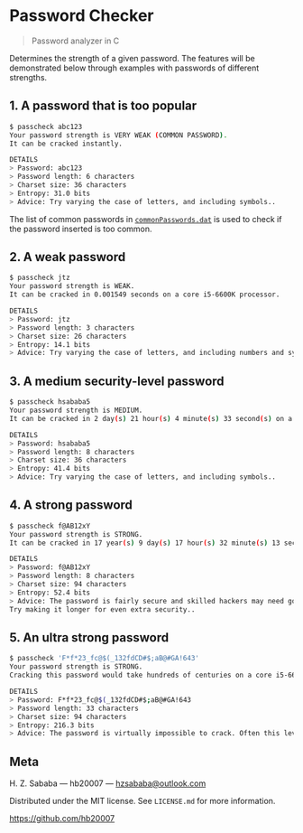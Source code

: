 # Password Checker

> Password analyzer in C

Determines the strength of a given password. The features will be demonstrated below through examples with passwords of different strengths.

## 1. A password that is too popular

```bash
$ passcheck abc123
Your password strength is VERY WEAK (COMMON PASSWORD).
It can be cracked instantly.

DETAILS
> Password: abc123
> Password length: 6 characters
> Charset size: 36 characters
> Entropy: 31.0 bits
> Advice: Try varying the case of letters, and including symbols..
```

The list of common passwords in [`commonPasswords.dat`](commonPasswords.dat) is used to check if the password inserted is too common.

## 2. A weak password

```bash
$ passcheck jtz
Your password strength is WEAK.
It can be cracked in 0.001549 seconds on a core i5-6600K processor.

DETAILS
> Password: jtz
> Password length: 3 characters
> Charset size: 26 characters
> Entropy: 14.1 bits
> Advice: Try varying the case of letters, and including numbers and symbols..
```

## 3. A medium security-level password

```bash
$ passcheck hsababa5
Your password strength is MEDIUM.
It can be cracked in 2 day(s) 21 hour(s) 4 minute(s) 33 second(s) on a core i5-6600K processor.

DETAILS
> Password: hsababa5
> Password length: 8 characters
> Charset size: 36 characters
> Entropy: 41.4 bits
> Advice: Try varying the case of letters, and including symbols..
```

## 4. A strong password

```bash
$ passcheck f@AB12xY
Your password strength is STRONG.
It can be cracked in 17 year(s) 9 day(s) 17 hour(s) 32 minute(s) 13 second(s) on a core i5-6600K processor.

DETAILS
> Password: f@AB12xY
> Password length: 8 characters
> Charset size: 94 characters
> Entropy: 52.4 bits
> Advice: The password is fairly secure and skilled hackers may need good computing power to crack it.
Try making it longer for even extra security..
```

## 5. An ultra strong password

```bash
$ passcheck 'F*f*23_fc@$(_132fdCD#$;aB@#GA!643'
Your password strength is STRONG.
Cracking this password would take hundreds of centuries on a core i5-6600K processor.

DETAILS
> Password: F*f*23_fc@$(_132fdCD#$;aB@#GA!643
> Password length: 33 characters
> Charset size: 94 characters
> Entropy: 216.3 bits
> Advice: The password is virtually impossible to crack. Often this level of security is overkill..
```

## Meta

H. Z. Sababa &mdash; hb20007 &mdash; hzsababa@outlook.com

Distributed under the MIT license. See `LICENSE.md` for more information.

https://github.com/hb20007
